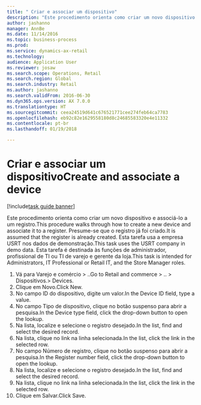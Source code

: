 ```yaml
--- 
title: " Criar e associar um dispositivo"
description: "Este procedimento orienta como criar um novo dispositivo e associá-lo a um registro."
author: jashanno
manager: AnnBe
ms.date: 11/14/2016
ms.topic: business-process
ms.prod: 
ms.service: dynamics-ax-retail
ms.technology: 
audience: Application User
ms.reviewer: josaw
ms.search.scope: Operations, Retail
ms.search.region: Global
ms.search.industry: Retail
ms.author: jashanno
ms.search.validFrom: 2016-06-30
ms.dyn365.ops.version: AX 7.0.0
ms.translationtype: HT
ms.sourcegitcommit: ceea24519d641c676521771cee274feb64ca7783
ms.openlocfilehash: eb92c82e1629558180d8c24685583320e4e11332
ms.contentlocale: pt-br
ms.lasthandoff: 01/19/2018

---
```

# <a name="create-and-associate-a-device"></a><span data-ttu-id="b41e9-103"> Criar e associar um dispositivo</span><span class="sxs-lookup"><span data-stu-id="b41e9-103">Create and associate a device</span></span>

[!include[task guide banner](../includes/task-guide-banner.md)]

<span data-ttu-id="b41e9-104">Este procedimento orienta como criar um novo dispositivo e associá-lo a um registro.</span><span class="sxs-lookup"><span data-stu-id="b41e9-104">This procedure walks through how to create a new device and associate it to a register.</span></span> <span data-ttu-id="b41e9-105">Presume-se que o registro já foi criado.</span><span class="sxs-lookup"><span data-stu-id="b41e9-105">It is assumed that the register is already created.</span></span>  <span data-ttu-id="b41e9-106">Esta tarefa usa a empresa USRT nos dados de demonstração.</span><span class="sxs-lookup"><span data-stu-id="b41e9-106">This task uses the USRT company in demo data.</span></span> <span data-ttu-id="b41e9-107">Esta tarefa é destinada às funções de administrador, profissional de TI ou TI de varejo e gerente da loja.</span><span class="sxs-lookup"><span data-stu-id="b41e9-107">This task is intended for Administrators, IT Professional or Retail IT, and the Store Manager roles.</span></span>

1. <span data-ttu-id="b41e9-108">Vá para Varejo e comércio > ..</span><span class="sxs-lookup"><span data-stu-id="b41e9-108">Go to Retail and commerce > ..</span></span> <span data-ttu-id="b41e9-109">> Dispositivos.</span><span class="sxs-lookup"><span data-stu-id="b41e9-109">> Devices.</span></span>
2. <span data-ttu-id="b41e9-110">Clique em Novo.</span><span class="sxs-lookup"><span data-stu-id="b41e9-110">Click New.</span></span>
3. <span data-ttu-id="b41e9-111">No campo ID do dispositivo, digite um valor.</span><span class="sxs-lookup"><span data-stu-id="b41e9-111">In the Device ID field, type a value.</span></span>
4. <span data-ttu-id="b41e9-112">No campo Tipo de dispositivo, clique no botão suspenso para abrir a pesquisa.</span><span class="sxs-lookup"><span data-stu-id="b41e9-112">In the Device type field, click the drop-down button to open the lookup.</span></span>
5. <span data-ttu-id="b41e9-113">Na lista, localize e selecione o registro desejado.</span><span class="sxs-lookup"><span data-stu-id="b41e9-113">In the list, find and select the desired record.</span></span>
6. <span data-ttu-id="b41e9-114">Na lista, clique no link na linha selecionada.</span><span class="sxs-lookup"><span data-stu-id="b41e9-114">In the list, click the link in the selected row.</span></span>
7. <span data-ttu-id="b41e9-115">No campo Número de registro, clique no botão suspenso para abrir a pesquisa.</span><span class="sxs-lookup"><span data-stu-id="b41e9-115">In the Register number field, click the drop-down button to open the lookup.</span></span>
8. <span data-ttu-id="b41e9-116">Na lista, localize e selecione o registro desejado.</span><span class="sxs-lookup"><span data-stu-id="b41e9-116">In the list, find and select the desired record.</span></span>
9. <span data-ttu-id="b41e9-117">Na lista, clique no link na linha selecionada.</span><span class="sxs-lookup"><span data-stu-id="b41e9-117">In the list, click the link in the selected row.</span></span>
10. <span data-ttu-id="b41e9-118">Clique em Salvar.</span><span class="sxs-lookup"><span data-stu-id="b41e9-118">Click Save.</span></span>


